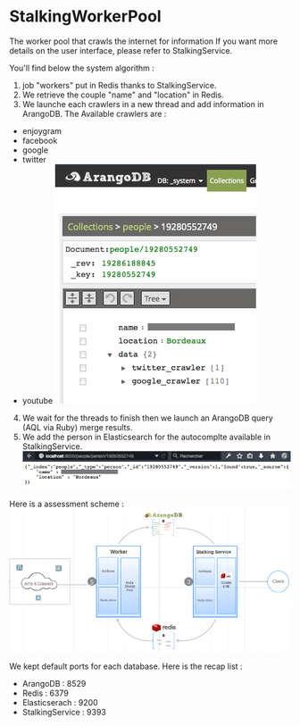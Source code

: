 # StalkingWorkerPool
The worker pool that crawls the internet for information
If you want more details on the user interface, please refer to StalkingService.

You'll find below the system algorithm :
1. job "workers" put in Redis thanks to StalkingService.
2. We retrieve the couple "name" and "location" in Redis.
3. We launche each crawlers in a new thread and add information in ArangoDB.
The Available crawlers are :
- enjoygram
- facebook
- google
- twitter
- youtube
![alt tag](/screenshot/01_crawlers.png)
4. We wait for the threads to finish then we launch an ArangoDB query (AQL via Ruby) merge results.
5. We add the person in Elasticsearch for the autocomplte available in StalkingService.
![alt tag](/screenshot/02_elasticsearch.png)

Here is a assessment scheme :
![alt tag](/screenshot/00_schema.png)

We kept default ports for each database. Here is the recap list :
- ArangoDB : 8529
- Redis : 6379
- Elasticserach : 9200
- StalkingService : 9393




